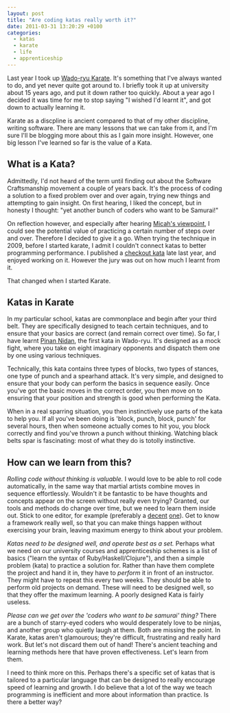 ```yaml
---
layout: post
title: "Are coding katas really worth it?"
date: 2011-03-31 13:20:29 +0100
categories:
  - katas
  - karate
  - life
  - apprenticeship
---
```

Last year I took up [Wado-ryu Karate](http://en.wikipedia.org/wiki/Wad%C5%8D-ry%C5%AB). It's something that I've always wanted to do, and yet never quite got around to. I briefly took it up at university about 15 years ago, and put it down rather too quickly. About a year ago I decided it was time for me to stop saying "I wished I'd learnt it", and got down to actually learning it.

Karate as a discpline is ancient compared to that of my other discipline, writing software. There are many lessons that we can take from it, and I'm sure I'll be blogging more about this as I gain more insight. However, one big lesson I've learned so far is the value of a Kata.

## What is a Kata?

Admittedly, I'd not heard of the term until finding out about the Software Craftsmanship movement a couple of years back. It's the process of coding a solution to a fixed problem over and over again, trying new things and attempting to gain insight. On first hearing, I liked the concept, but in honesty I thought: "yet another bunch of coders who want to be Samurai!"

On reflection however, and especially after hearing [Micah's viewpoint](http://rubyconf2008.confreaks.com/ruby-kata-and-sparring.html), I could see the potential value of practicing a certain number of steps over and over. Therefore I decided to give it a go. When trying the technique in 2009, before I started karate, I admit I couldn't connect katas to better programming performance. I published a [checkout kata](http://katas.softwarecraftsmanship.org/?p=42) late last year, and enjoyed working on it. However the jury was out on how much I learnt from it.

That changed when I started Karate.

## Katas in Karate

In my particular school, katas are commonplace and begin after your third belt. They are specifically designed to teach certain techniques, and to ensure that your basics are correct (and remain correct over time). So far, I have learnt [Pinan Nidan](http://en.wikipedia.org/wiki/Pinan), the first kata in Wado-ryu. It's designed as a mock fight, where you take on eight imaginary opponents and dispatch them one by one using various techniques.

Technically, this kata contains three types of blocks, two types of stances, one type of punch and a spearhand attack. It's very simple, and designed to ensure that your body can perform the basics in sequence easily. Once you've got the basic moves in the correct order, you then move on to ensuring that your position and strength is good when performing the Kata.

When in a real sparring situation, you then instinctively use parts of the kata to help you. If all you've been doing is 'block, punch, block, punch' for several hours, then when someone actually comes to hit you, you block correctly and find you've thrown a punch without thinking. Watching black belts spar is fascinating: most of what they do is totolly instinctive.

## How can we learn from this?

*Rolling code without thinking is valuable.* I would love to be able to roll code automatically, in the same way that martial artists combine moves in sequence effortlessly. Wouldn't it be fantastic to be have thoughts and concepts appear on the screen without really even trying? Granted, our tools and methods do change over time, but we need to learn them inside out. Stick to one editor, for example (preferably a [decent](http://vim.org) [one](http://emacs.org)). Get to know a framework really well, so that you can make things happen without exercising your brain, leaving maximum energy to think about your problem.

*Katas need to be designed well, and operate best as a set.* Perhaps what we need on our university courses and apprenticeship schemes is a list of basics ("learn the syntax of Ruby/Haskell/Clojure"), and then a simple problem (kata) to practice a solution for. Rather than have them complete the project and hand it in, they have to _perform_ it in front of an instructor. They might have to repeat this every two weeks. They should be able to perform old projects on demand. These will need to be designed well, so that they offer the maximum learning. A poorly designed Kata is fairly useless.

*Please can we get over the 'coders who want to be samurai' thing?* There are a bunch of starry-eyed coders who would desperately love to be ninjas, and another group who quietly laugh at them. Both are missing the point. In Karate, katas aren't glamourous; they're difficult, frustrating and really hard work. But let's not discard them out of hand! There's ancient teaching and learning methods here that have proven effectiveness. Let's learn from them.

I need to think more on this. Perhaps there's a specific set of katas that is tailored to a particular language that can be designed to really encourage speed of learning and growth. I do believe that a lot of the way we teach programming is inefficient and more about information than practice. Is there a better way?
